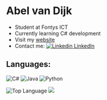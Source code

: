# Abel van Dijk
- Student at Fontys ICT
- Currently learning C# development
- Visit my [website](https://liftpiloot.github.io/)
- Contact me: 
[![Linkedin](https://i.stack.imgur.com/gVE0j.png) LinkedIn](https://www.linkedin.com/in/abel-van-dijk/)
&nbsp;

## Languages:

  ![C#](https://img.shields.io/badge/c%23-%23239120.svg?style=for-the-badge&logo=c-sharp&logoColor=white)
  ![Java](https://img.shields.io/badge/java-%23ED8B00.svg?style=for-the-badge&logo=openjdk&logoColor=white)
  ![Python](https://img.shields.io/badge/python-3670A0?style=for-the-badge&logo=python&logoColor=ffdd54)

  <p align="left">
    <img alt = "Top Language" src="https://github-readme-stats.vercel.app/api/top-langs/?username=Liftpiloot&langs_count=8&layout=compact"
</p>


<img src="https://github.com/disAbel-d/disAbel-d/blob/main/noidea.gif">

